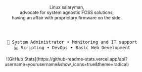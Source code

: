 <div align="center"><p>Linux salaryman,<br>advocate for system agnostic FOSS solutions,<br> having an affair with proprietary firmware on the side.</p>
<br><br>
<pre>
    💼 System Administrator • Monitoring and IT support
    💻 Scripting • DevOps • Basic Web Development
</pre>
![GitHub Stats](https://github-readme-stats.vercel.app/api?username=yourusername&show_icons=true&theme=radical)
